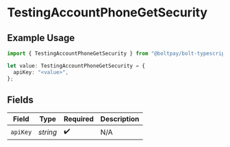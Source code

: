 # TestingAccountPhoneGetSecurity

## Example Usage

```typescript
import { TestingAccountPhoneGetSecurity } from "@boltpay/bolt-typescript-sdk/models/operations";

let value: TestingAccountPhoneGetSecurity = {
  apiKey: "<value>",
};
```

## Fields

| Field              | Type               | Required           | Description        |
| ------------------ | ------------------ | ------------------ | ------------------ |
| `apiKey`           | *string*           | :heavy_check_mark: | N/A                |